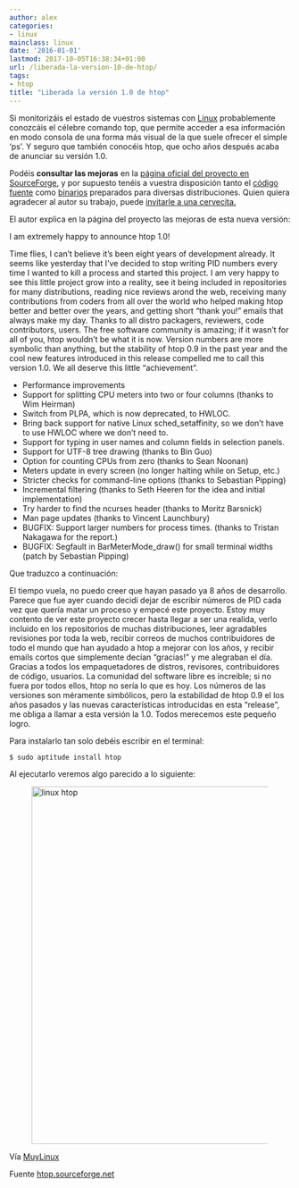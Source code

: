 ```yaml
---
author: alex
categories:
- linux
mainclass: linux
date: '2016-01-01'
lastmod: 2017-10-05T16:38:34+01:00
url: /liberada-la-version-10-de-htop/
tags:
- htop
title: "Liberada la versión 1.0 de htop"
---
```


Si monitorizáis el estado de vuestros sistemas con [Linux][1] probablemente conozcáis el célebre comando top, que permite acceder a esa información en modo consola de una forma más visual de la que suele ofrecer el simple ‘ps’. Y seguro que también conocéis htop, que ocho años después acaba de anunciar su versión 1.0.

Podéis **consultar las mejoras** en la <a target="_blank" href="http://htop.sourceforge.net/index.php?page=downloads">página oficial del proyecto en SourceForge</a>, y por supuesto tenéis a vuestra disposición tanto el <a target="_blank" href="http://htop.sourceforge.net/index.php?page=downloads#sources">código fuente</a> como [binarios][2] preparados para diversas distribuciones. Quien quiera agradecer al autor su trabajo, puede <a target="_blank" href="http://sourceforge.net/donate/index.php?group_id=108839">invitarle a una cervecita.</a>

El autor explica en la página del proyecto las mejoras de esta nueva versión:

<!--more--><!--ad-->

I am extremely happy to announce htop 1.0!

Time flies, I can&#8217;t believe it&#8217;s been eight years of development
already. It seems like yesterday that I&#8217;ve decided to stop writing PID
numbers every time I wanted to kill a process and started this
project. I am very happy to see this little project grow into a
reality, see it being included in repositories for many distributions,
reading nice reviews arond the web, receiving many contributions from
coders from all over the world who helped making htop better and
better over the years, and getting short &#8220;thank you!&#8221; emails that
always make my day. Thanks to all distro packagers, reviewers, code
contributors, users. The free software community is amazing; if it
wasn&#8217;t for all of you, htop wouldn&#8217;t be what it is now. Version
numbers are more symbolic than anything, but the stability of htop 0.9
in the past year and the cool new features introduced in this release
compelled me to call this version 1.0. We all deserve this little
&#8220;achievement&#8221;.

*   Performance improvements
*   Support for splitting CPU meters into two or four columns (thanks to Wim Heirman)
*   Switch from PLPA, which is now deprecated, to HWLOC.
*   Bring back support for native Linux sched_setaffinity, so we don’t have to use HWLOC where we don’t need to.
*   Support for typing in user names and column fields in selection panels.
*   Support for UTF-8 tree drawing (thanks to Bin Guo)
*   Option for counting CPUs from zero (thanks to Sean Noonan)
*   Meters update in every screen (no longer halting while on Setup, etc.)
*   Stricter checks for command-line options (thanks to Sebastian Pipping)
*   Incremental filtering (thanks to Seth Heeren for the idea and initial implementation)
*   Try harder to find the ncurses header (thanks to Moritz Barsnick)
*   Man page updates (thanks to Vincent Launchbury)
*   BUGFIX: Support larger numbers for process times.  (thanks to Tristan Nakagawa for the report.)
*   BUGFIX: Segfault in BarMeterMode_draw() for small terminal widths (patch by Sebastian Pipping)

Que traduzco a continuación:

El tiempo vuela, no puedo creer que hayan pasado ya 8 años de desarrollo. Parece que fue ayer cuando decidí dejar de escribir números de PID cada vez que quería matar un proceso y empecé este proyecto. Estoy muy contento de ver este proyecto crecer hasta llegar a ser una realida, verlo incluido en los repositorios de muchas distribuciones, leer agradables revisiones por toda la web, recibir correos de muchos contribuidores de todo el mundo que han ayudado a htop a mejorar con los años, y recibir emails cortos que simplemente decían &#8220;gracias!&#8221; y me alegraban el día. Gracias a todos los empaquetadores de distros, revisores, contribuidores de código, usuarios. La comunidad del software libre es increible; si no fuera por todos ellos, htop no sería lo que es hoy. Los números de las versiones son méramente simbólicos, pero la estabilidad de htop 0.9 el los años pasados y las nuevas características introducidas en esta &#8220;release&#8221;, me obliga a llamar a esta versión la 1.0. Todos merecemos este pequeño logro.

Para instalarlo tan solo debéis escribir en el terminal:

```bash
$ sudo aptitude install htop
```

Al ejecutarlo veremos algo parecido a lo siguiente:

<figure>
    <img sizes="(min-width: 800px) 800px, 100vw" on="tap:lightbox1" role="button" tabindex="0" layout="responsive" alt="linux htop" width="800" height="640" src="https://4.bp.blogspot.com/-ZCdSHEPwhvc/TswerYkwIZI/AAAAAAAAB1U/j909jru88cU/s800/Screenshot-Terminal.png"></img>
</figure>

Vía <a target="_blank" href="http://www.muylinux.com/2011/11/22/ocho-anos-despues-llega-htop-1-0/">MuyLinux</a>

Fuente <a target="_blank" href="http://htop.sourceforge.net/index.php?page=main">htop.sourceforge.net</a>

 [1]: https://elbauldelprogramador.com/tags/linux
 [2]: http://htop.sourceforge.net/index.php?page=downloads#binaries
